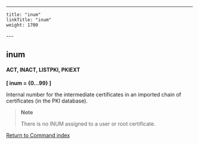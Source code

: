 ---
    title: "inum"
    linkTitle: "inum"
    weight: 1700
---<span id="inum"></span>

## inum

#### ACT, INACT, LISTPKI, PKIEXT

****[ inum = {0...99} ]****

Internal number for the intermediate certificates in an imported chain of certificates (in the PKI database).

> **Note**
>
> There is no INUM assigned to a user or root certificate.

[Return to Command index](../../)
